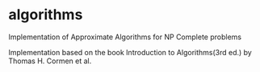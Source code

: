# algorithms

Implementation of Approximate Algorithms for NP Complete problems



Implementation based on the book Introduction to Algorithms(3rd ed.) by Thomas H. Cormen et al. 
